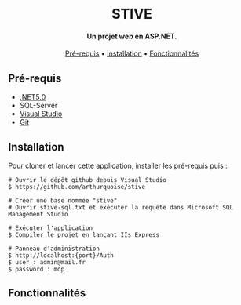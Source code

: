 <h1 align="center">
  <br>
  <br>
  STIVE
  <br>
</h1>

<h4 align="center">Un projet web en ASP.NET. </h4>

<p align="center">
  <a href="#key-features">Pré-requis</a> •
  <a href="#Installation">Installation</a> •
  <a href="#Fonctionnalités">Fonctionnalités</a>
</p>

## Pré-requis

* [.NET5.0](<https://dotnet.microsoft.com/en-us/download/dotnet/5.0>)
* SQL-Server
* [Visual Studio](<https://visualstudio.microsoft.com/>)
* [Git](<https://git-scm.com>)

## Installation

Pour cloner et lancer cette application, installer les pré-requis puis :

```
# Ouvrir le dépôt github depuis Visual Studio
$ https://github.com/arthurquoise/stive

# Créer une base nommée "stive"
# Ouvrir stive-sql.txt et exécuter la requête dans Microsoft SQL Management Studio

# Exécuter l'application
$ Compiler le projet en lançant IIs Express

# Panneau d'administration
$ http://localhost:{port}/Auth
$ user : admin@mail.fr
$ password : mdp
```

## Fonctionnalités
